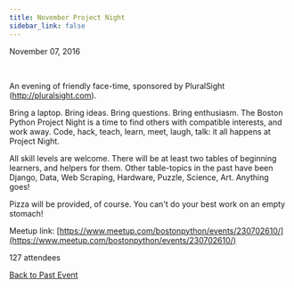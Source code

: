 ```yaml
---
title: November Project Night
sidebar_link: false
---
```


November 07, 2016


   

An evening of friendly face-time, sponsored by PluralSight (http://pluralsight.com).

Bring a laptop. Bring ideas. Bring questions. Bring enthusiasm. The Boston Python Project Night is a time to find others with compatible interests, and work away. Code, hack, teach, learn, meet, laugh, talk: it all happens at Project Night.

All skill levels are welcome. There will be at least two tables of beginning learners, and helpers for them. Other table-topics in the past have been Django, Data, Web Scraping, Hardware, Puzzle, Science, Art. Anything goes!

Pizza will be provided, of course. You can't do your best work on an empty stomach!


Meetup link: [https://www.meetup.com/bostonpython/events/230702610/](https://www.meetup.com/bostonpython/events/230702610/)

127 attendees

[Back to Past Event](past-events.md)